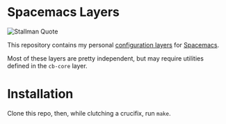 # Spacemacs Layers

![Stallman Quote](stallman.jpg)

This repository contains my personal [configuration layers][conf_layers] for
[Spacemacs][spacemacs].

Most of these layers are pretty independent, but may require utilities defined
in the `cb-core` layer.

# Installation

Clone this repo, then, while clutching a crucifix, run `make`.

[conf_layers]: https://github.com/syl20bnr/spacemacs/blob/master/doc/DOCUMENTATION.org#configuration-layers
[spacemacs]: https://github.com/syl20bnr/spacemacs
